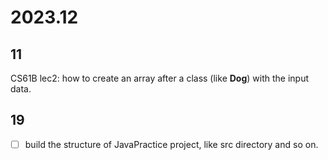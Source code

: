 # 2023.12
## 11
CS61B lec2: how to create an array after a class (like **Dog**) with the input data.
## 19
- [ ] build the structure of  JavaPractice project, like src directory and so on.
